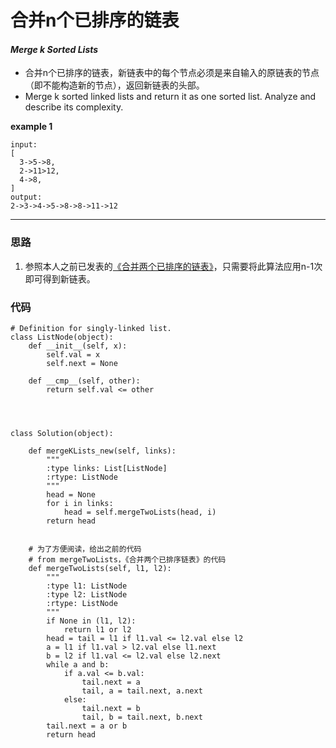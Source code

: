 # 合并n个已排序的链表
#### *Merge k Sorted Lists*

* 合并n个已排序的链表，新链表中的每个节点必须是来自输入的原链表的节点（即不能构造新的节点），返回新链表的头部。
* Merge k sorted linked lists and return it as one sorted list. Analyze and describe its complexity.



**example 1**
```
input:
[
  3->5->8,
  2->11>12,
  4->8,
]
output:
2->3->4->5->8->8->11->12
```

---

### 思路

1. 参照本人之前已发表的[《合并两个已排序的链表》](http://blog.csdn.net/github_37953781/article/details/73995174)，只需要将此算法应用n-1次即可得到新链表。


 
### 代码
```
# Definition for singly-linked list.
class ListNode(object):
    def __init__(self, x):
        self.val = x
        self.next = None

    def __cmp__(self, other):
        return self.val <= other




class Solution(object):

    def mergeKLists_new(self, links):
        """
        :type links: List[ListNode]
        :rtype: ListNode
        """
        head = None
        for i in links:
            head = self.mergeTwoLists(head, i)
        return head


	# 为了方便阅读，给出之前的代码
    # from mergeTwoLists，《合并两个已排序链表》的代码
    def mergeTwoLists(self, l1, l2):
        """
        :type l1: ListNode
        :type l2: ListNode
        :rtype: ListNode
        """
        if None in (l1, l2):
            return l1 or l2
        head = tail = l1 if l1.val <= l2.val else l2
        a = l1 if l1.val > l2.val else l1.next
        b = l2 if l1.val <= l2.val else l2.next
        while a and b:
            if a.val <= b.val:
                tail.next = a
                tail, a = tail.next, a.next
            else:
                tail.next = b
                tail, b = tail.next, b.next
        tail.next = a or b
        return head
```
